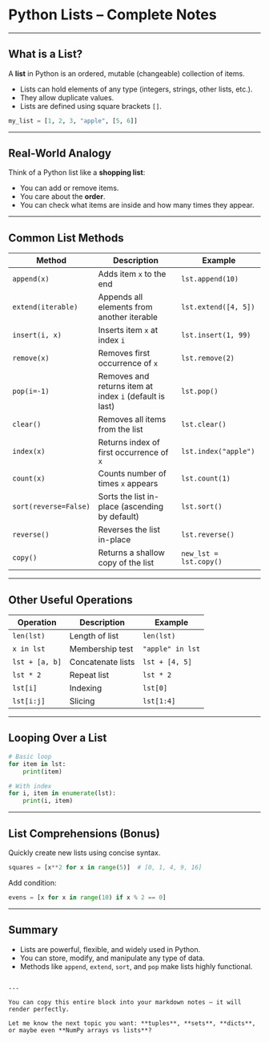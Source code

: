 
# Python Lists – Complete Notes
---
## What is a List?

A **list** in Python is an ordered, mutable (changeable) collection of items.

- Lists can hold elements of any type (integers, strings, other lists, etc.).
- They allow duplicate values.
- Lists are defined using square brackets `[]`.

```python
my_list = [1, 2, 3, "apple", [5, 6]]
````

---

## Real-World Analogy

Think of a Python list like a **shopping list**:

* You can add or remove items.
* You care about the **order**.
* You can check what items are inside and how many times they appear.

---

## Common List Methods

| Method                | Description                                             | Example                |
| --------------------- | ------------------------------------------------------- | ---------------------- |
| `append(x)`           | Adds item `x` to the end                                | `lst.append(10)`       |
| `extend(iterable)`    | Appends all elements from another iterable              | `lst.extend([4, 5])`   |
| `insert(i, x)`        | Inserts item `x` at index `i`                           | `lst.insert(1, 99)`    |
| `remove(x)`           | Removes first occurrence of `x`                         | `lst.remove(2)`        |
| `pop(i=-1)`           | Removes and returns item at index `i` (default is last) | `lst.pop()`            |
| `clear()`             | Removes all items from the list                         | `lst.clear()`          |
| `index(x)`            | Returns index of first occurrence of `x`                | `lst.index("apple")`   |
| `count(x)`            | Counts number of times `x` appears                      | `lst.count(1)`         |
| `sort(reverse=False)` | Sorts the list in-place (ascending by default)          | `lst.sort()`           |
| `reverse()`           | Reverses the list in-place                              | `lst.reverse()`        |
| `copy()`              | Returns a shallow copy of the list                      | `new_lst = lst.copy()` |

---

## Other Useful Operations

| Operation      | Description       | Example          |
| -------------- | ----------------- | ---------------- |
| `len(lst)`     | Length of list    | `len(lst)`       |
| `x in lst`     | Membership test   | `"apple" in lst` |
| `lst + [a, b]` | Concatenate lists | `lst + [4, 5]`   |
| `lst * 2`      | Repeat list       | `lst * 2`        |
| `lst[i]`       | Indexing          | `lst[0]`         |
| `lst[i:j]`     | Slicing           | `lst[1:4]`       |

---

## Looping Over a List

```python
# Basic loop
for item in lst:
    print(item)

# With index
for i, item in enumerate(lst):
    print(i, item)
```

---

## List Comprehensions (Bonus)

Quickly create new lists using concise syntax.

```python
squares = [x**2 for x in range(5)]  # [0, 1, 4, 9, 16]
```

Add condition:

```python
evens = [x for x in range(10) if x % 2 == 0]
```

---

## Summary

* Lists are powerful, flexible, and widely used in Python.
* You can store, modify, and manipulate any type of data.
* Methods like `append`, `extend`, `sort`, and `pop` make lists highly functional.

```

---

You can copy this entire block into your markdown notes — it will render perfectly.

Let me know the next topic you want: **tuples**, **sets**, **dicts**, or maybe even **NumPy arrays vs lists**?
```
